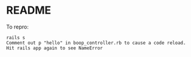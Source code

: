 # README

To repro:

```
rails s
Comment out p "hello" in boop_controller.rb to cause a code reload.
Hit rails app again to see NameError
```

